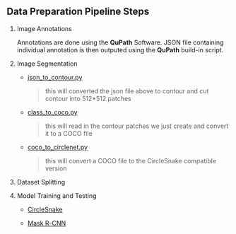  ## Data Preparation Pipeline Steps
   1. Image Annotations

      Annotations are done using the **QuPath** Software. JSON file containing individual annotation is then outputed using the **QuPath** build-in script.

   2. Image Segmentation
      - [json_to_contour.py](src/json_to_contour.py)
        > this will converted the json file above to contour and cut contour into 512*512 patches
      
      
      
      - [class_to_coco.py](src/class_to_coco.py)
        > this will read in the contour patches we just create and convert it to a COCO file
      
      
      
      - [coco_to_circlenet.py](src/coco_to_circlenet.py)
        > this will convert a COCO file to the CircleSnake compatible version

  3. Dataset Splitting
  
  4. Model Training and Testing

     - [CircleSnake](https://github.com/hrlblab/CircleSnake)
     
     - [Mask R-CNN](https://github.com/facebookresearch/detectron2)

